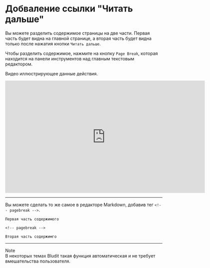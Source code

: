 # Добваление ссылки "Читать дальше"
<!-- position: 4 -->

Вы можете разделить содержимое страницы на две части. Первая часть будет видна на главной странице, а вторая часть будет видна только после нажатия кнопки `Читать дальше`.

Чтобы разделить содержимое, нажмите на кнопку `Page Break`, которая находится на панели инструментов над главным текстовым редактором.

Видео иллюстрирующее данные действия.
<div class="videoWrapper">
	<iframe width="640" height="360" src="https://www.youtube.com/embed/Ev5kNwFyVdY?rel=0&amp;showinfo=0" frameborder="0" allow="accelerometer; autoplay; encrypted-media; gyroscope; picture-in-picture" allowfullscreen></iframe>
</div>

---

Вы можете сделать то же самое в редакторе Markdown, добавив тег `<!-- pagebreak -->`.
```
Первая часть содержимого

<!-- pagebreak -->

Вторая часть содержимго
```

---

<div class="note">
<div class="title">Note</div>
В некоторых темах Bludit такая функция автоматическая и не требует вмешательства пользователя.
</div>